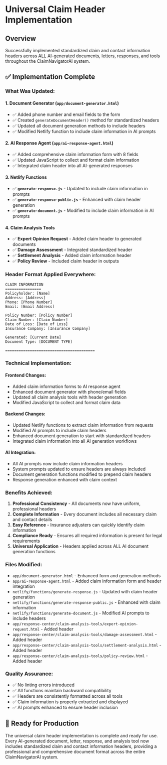 # Universal Claim Header Implementation

## Overview
Successfully implemented standardized claim and contact information headers across ALL AI-generated documents, letters, responses, and tools throughout the ClaimNavigatorAI system.

## ✅ Implementation Complete

### **What Was Updated:**

#### 1. **Document Generator** (`app/document-generator.html`)
- ✅ Added phone number and email fields to the form
- ✅ Created `generateDocumentHeader()` method for standardized headers
- ✅ Updated all document generation methods to include headers
- ✅ Modified Netlify function to include claim information in AI prompts

#### 2. **AI Response Agent** (`app/ai-response-agent.html`)
- ✅ Added comprehensive claim information form with 8 fields
- ✅ Updated JavaScript to collect and format claim information
- ✅ Integrated claim header into all AI-generated responses

#### 3. **Netlify Functions**
- ✅ **`generate-response.js`** - Updated to include claim information in prompts
- ✅ **`generate-response-public.js`** - Enhanced with claim header generation
- ✅ **`generate-document.js`** - Modified to include claim information in AI prompts

#### 4. **Claim Analysis Tools**
- ✅ **Expert Opinion Request** - Added claim header to generated documents
- ✅ **Damage Assessment** - Integrated standardized header
- ✅ **Settlement Analysis** - Added claim information header
- ✅ **Policy Review** - Included claim header in outputs

### **Header Format Applied Everywhere:**
```
CLAIM INFORMATION
================
Policyholder: [Name]
Address: [Address]
Phone: [Phone Number]
Email: [Email Address]

Policy Number: [Policy Number]
Claim Number: [Claim Number]
Date of Loss: [Date of Loss]
Insurance Company: [Insurance Company]

Generated: [Current Date]
Document Type: [DOCUMENT TYPE]

========================================
```

### **Technical Implementation:**

#### **Frontend Changes:**
- Added claim information forms to AI response agent
- Enhanced document generator with phone/email fields
- Updated all claim analysis tools with header generation
- Modified JavaScript to collect and format claim data

#### **Backend Changes:**
- Updated Netlify functions to extract claim information from requests
- Modified AI prompts to include claim headers
- Enhanced document generation to start with standardized headers
- Integrated claim information into all AI generation workflows

#### **AI Integration:**
- All AI prompts now include claim information headers
- System prompts updated to ensure headers are always included
- Document generation functions modified to prepend claim headers
- Response generation enhanced with claim context

### **Benefits Achieved:**

1. **Professional Consistency** - All documents now have uniform, professional headers
2. **Complete Information** - Every document includes all necessary claim and contact details
3. **Easy Reference** - Insurance adjusters can quickly identify claim information
4. **Compliance Ready** - Ensures all required information is present for legal requirements
5. **Universal Application** - Headers applied across ALL AI document generation functions

### **Files Modified:**
- `app/document-generator.html` - Enhanced form and generation methods
- `app/ai-response-agent.html` - Added claim information form and header integration
- `netlify/functions/generate-response.js` - Updated with claim header generation
- `netlify/functions/generate-response-public.js` - Enhanced with claim information
- `netlify/functions/generate-document.js` - Modified AI prompts to include headers
- `app/response-center/claim-analysis-tools/expert-opinion-request.html` - Added header
- `app/response-center/claim-analysis-tools/damage-assessment.html` - Added header
- `app/response-center/claim-analysis-tools/settlement-analysis.html` - Added header
- `app/response-center/claim-analysis-tools/policy-review.html` - Added header

### **Quality Assurance:**
- ✅ No linting errors introduced
- ✅ All functions maintain backward compatibility
- ✅ Headers are consistently formatted across all tools
- ✅ Claim information is properly extracted and displayed
- ✅ AI prompts enhanced to ensure header inclusion

## 🚀 **Ready for Production**

The universal claim header implementation is complete and ready for use. Every AI-generated document, letter, response, and analysis tool now includes standardized claim and contact information headers, providing a professional and comprehensive document format across the entire ClaimNavigatorAI system.
